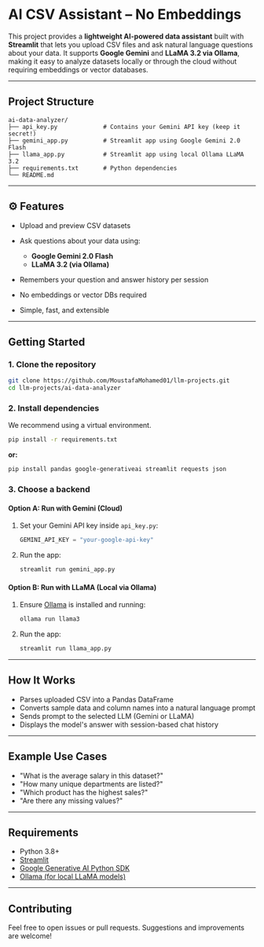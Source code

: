 # AI CSV Assistant – No Embeddings

This project provides a **lightweight AI-powered data assistant** built with **Streamlit** that lets you upload CSV files and ask natural language questions about your data. It supports **Google Gemini** and **LLaMA 3.2 via Ollama**, making it easy to analyze datasets locally or through the cloud without requiring embeddings or vector databases.

---

## Project Structure

```
ai-data-analyzer/
├── api_key.py             # Contains your Gemini API key (keep it secret!)
├── gemini_app.py          # Streamlit app using Google Gemini 2.0 Flash
├── llama_app.py           # Streamlit app using local Ollama LLaMA 3.2
├── requirements.txt       # Python dependencies
└── README.md
```

---

## ⚙️ Features

* Upload and preview CSV datasets
* Ask questions about your data using:

  * **Google Gemini 2.0 Flash**
  * **LLaMA 3.2 (via Ollama)**
* Remembers your question and answer history per session
* No embeddings or vector DBs required
* Simple, fast, and extensible

---

## Getting Started

### 1. Clone the repository

```bash
git clone https://github.com/MoustafaMohamed01/llm-projects.git
cd llm-projects/ai-data-analyzer
```

### 2. Install dependencies

We recommend using a virtual environment.

```bash
pip install -r requirements.txt
```
**or:**
```bash
pip install pandas google-generativeai streamlit requests json
```

### 3. Choose a backend

#### Option A: Run with Gemini (Cloud)

1. Set your Gemini API key inside `api_key.py`:

   ```python
   GEMINI_API_KEY = "your-google-api-key"
   ```

2. Run the app:

   ```bash
   streamlit run gemini_app.py
   ```

#### Option B: Run with LLaMA (Local via Ollama)

1. Ensure [Ollama](https://ollama.com/) is installed and running:

   ```bash
   ollama run llama3
   ```

2. Run the app:

   ```bash
   streamlit run llama_app.py
   ```

---

## How It Works

* Parses uploaded CSV into a Pandas DataFrame
* Converts sample data and column names into a natural language prompt
* Sends prompt to the selected LLM (Gemini or LLaMA)
* Displays the model's answer with session-based chat history

---

## Example Use Cases

* "What is the average salary in this dataset?"
* "How many unique departments are listed?"
* "Which product has the highest sales?"
* "Are there any missing values?"

---

## Requirements

* Python 3.8+
* [Streamlit](https://streamlit.io/)
* [Google Generative AI Python SDK](https://pypi.org/project/google-generativeai/)
* [Ollama (for local LLaMA models)](https://ollama.com/)

---

## Contributing

Feel free to open issues or pull requests. Suggestions and improvements are welcome!
